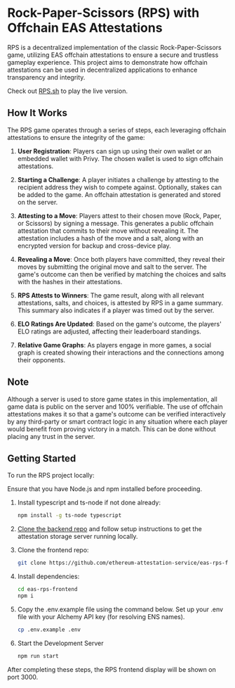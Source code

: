 # Rock-Paper-Scissors (RPS) with Offchain EAS Attestations

RPS is a decentralized implementation of the classic Rock-Paper-Scissors game, utilizing EAS offchain attestations to ensure a secure and trustless gameplay experience. This project aims to demonstrate how offchain attestations can be used in decentralized applications to enhance transparency and integrity.

Check out [RPS.sh](https://rps.sh) to play the live version.

## How It Works

The RPS game operates through a series of steps, each leveraging offchain attestations to ensure the integrity of the game:

1. **User Registration**: Players can sign up using their own wallet or an embedded wallet with Privy. The chosen wallet is used to sign offchain attestations.

2. **Starting a Challenge**: A player initiates a challenge by attesting to the recipient address they wish to compete against. Optionally, stakes can be added to the game. An offchain attestation is generated and stored on the server.

3. **Attesting to a Move**: Players attest to their chosen move (Rock, Paper, or Scissors) by signing a message. This generates a public offchain attestation that commits to their move without revealing it. The attestation includes a hash of the move and a salt, along with an encrypted version for backup and cross-device play.

4. **Revealing a Move**: Once both players have committed, they reveal their moves by submitting the original move and salt to the server. The game's outcome can then be verified by matching the choices and salts with the hashes in their attestations.

5. **RPS Attests to Winners**: The game result, along with all relevant attestations, salts, and choices, is attested by RPS in a game summary. This summary also indicates if a player was timed out by the server.

6. **ELO Ratings Are Updated**: Based on the game's outcome, the players' ELO ratings are adjusted, affecting their leaderboard standings.

7. **Relative Game Graphs**: As players engage in more games, a social graph is created showing their interactions and the connections among their opponents.

## Note

Although a server is used to store game states in this implementation, all game data is public on the server and 100% verifiable. The use of offchain attestations makes it so that a game's outcome can be verified interactively by any third-party or smart contract logic in any situation where each player would benefit from proving victory in a match. This can be done without placing any trust in the server.

## Getting Started

To run the RPS project locally:

Ensure that you have Node.js and npm installed before proceeding.

1. Install typescript and ts-node if not done already:
   ```bash
   npm install -g ts-node typescript
   ```

2. [Clone the backend repo](https://github.com/ethereum-attestation-service/eas-rps-backend) and follow setup instructions to get the attestation storage server running locally.

3. Clone the frontend repo:
   ```bash
   git clone https://github.com/ethereum-attestation-service/eas-rps-frontend.git
   ```
4. Install dependencies:
   ```bash
   cd eas-rps-frontend
   npm i
   ```
5. Copy the .env.example file using the command below. Set up your .env file with your Alchemy API key (for resolving ENS names).
   ```bash
   cp .env.example .env
   ```
6. Start the Development Server
   ```bash
   npm run start
   ```
After completing these steps, the RPS frontend display will be shown on port 3000.
   
